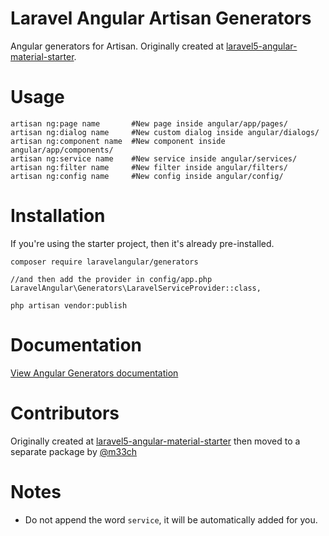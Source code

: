 # Laravel Angular Artisan Generators

Angular generators for Artisan. Originally created at [laravel5-angular-material-starter](https://github.com/jadjoubran/laravel5-angular-material-starter).


# Usage

```
artisan ng:page name       #New page inside angular/app/pages/
artisan ng:dialog name     #New custom dialog inside angular/dialogs/
artisan ng:component name  #New component inside angular/app/components/
artisan ng:service name    #New service inside angular/services/
artisan ng:filter name     #New filter inside angular/filters/
artisan ng:config name     #New config inside angular/config/
```

# Installation

If you're using the starter project, then it's already pre-installed.

    composer require laravelangular/generators

    //and then add the provider in config/app.php
    LaravelAngular\Generators\LaravelServiceProvider::class,

    php artisan vendor:publish


# Documentation

[View Angular Generators documentation](https://laravel-angular.readme.io/docs/generators-intro)

# Contributors

Originally created at [laravel5-angular-material-starter](https://github.com/jadjoubran/laravel5-angular-material-starter) then moved to a separate package by [@m33ch](https://github.com/m33ch)


# Notes

- Do not append the word `service`, it will be automatically added for you.
